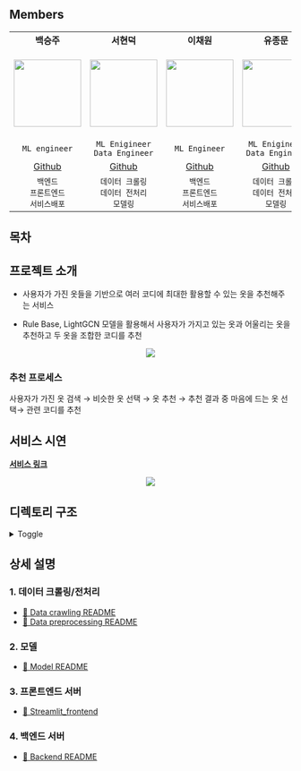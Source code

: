 ## Members

<table align="center">
    <tr>
        <td align="center"><b>백승주</b></td>
        <td align="center"><b>서현덕</b></td>
        <td align="center"><b>이채원</b></td>
        <td align="center"><b>유종문</b></td>
        <td align="center"><b>김소미</b></td>
    </tr>
    <tr height="160px">
        <td align="center">
            <img height="120px" weight="120px" src="https://avatars.githubusercontent.com/u/10546369?v=4"/>
        </td>
        <td align="center">
            <img height="120px" weight="120px" src="https://avatars.githubusercontent.com/u/96756092?v=4"/>
        </td>
        <td align="center">
            <img height="120px" weight="120px" src="https://avatars.githubusercontent.com/u/41178045?v=4"/>
        </td>
        <td align="center">
            <img height="120px" weight="120px" src="https://avatars.githubusercontent.com/u/91870042?v=4"/>
        </td>
        <td align="center">
            <img height="120px" weight="120px" src="https://avatars.githubusercontent.com/u/44887886?v=4"/>
        </td>
    </tr>
    <tr>
    </tr>
    <tr>
        <td align="center">
            <code>ML engineer</code>
        </td>
        <td align="center"><code>ML Enigineer</code><br><code>Data Engineer</code></td>
        <td align="center"><code>ML Engineer</code></td>
        <td align="center"><code>ML Enigineer</code><br><code>Data Engineer</code></td>
        <td align="center"><code>ML Enigineer</code><br><code>Data Engineer</code></td>
    </tr>
    <tr>
        <td align="center"><a href="https://github.com/halucinor">Github</a></td>
        <td align="center"><a href="https://github.com/davidseo98">Github</a></td>
        <td align="center"><a href="https://github.com/chae52">Github</a></td>
        <td align="center"><a href="https://github.com/killerWhale0917">Github</a></td>
        <td align="center"><a href="https://github.com/somi198">Github</a></td>
    </tr>
    <tr>
        <td align="center">
          <code>백엔드</code><br><code>프론트엔드</code><br><code>서비스배포</code>
        </td>
        <td align="center">
          <code>데이터 크롤링</code><br><code>데이터 전처리</code><br><code>모델링</code>
        </td>
        <td align="center">
          <code>백엔드</code><br><code>프론트엔드</code><br><code>서비스배포</code>
        </td>
        <td align="center">
          <code>데이터 크롤링</code><br><code>데이터 전처리</code><br><code>모델링</code>
        </td>
        <td align="center">
          <code>데이터 크롤링</code><br><code>데이터 전처리</code><br> <code>백엔드</code>
        </td>
    </tr>
</table>

## 목차

## 프로젝트 소개

- 사용자가 가진 옷들을 기반으로 여러 코디에 최대한 활용할 수 있는 옷을 추천해주는 서비스

- Rule Base, LightGCN 모델을 활용해서 사용자가 가지고 있는 옷과 어울리는 옷을 추천하고 두 옷을 조합한 코디를 추천

<div align= "center">
<img src="https://user-images.githubusercontent.com/10546369/173015652-adce2a8b-188b-4dba-b48b-c6331790dcdf.png"/>
</div>

### 추천 프로세스

사용자가 가진 옷 검색 → 비슷한 옷 선택 → 옷 추천 → 추천 결과 중 마음에 드는 옷 선택→ 관련 코디를 추천

## 서비스 시연

[**서비스 링크**](https://bit.ly/3NAqJQd)

<div align= "center">
<img src="https://user-images.githubusercontent.com/10546369/173023495-c431e7aa-bf9b-413c-aae8-25f8ead731fd.gif"/>
</div>

## 디렉토리 구조

<details>
<summary>Toggle</summary>
<div markdown="1">

```
    .
    |-- EDA
    |   |-- EDA_codimap.ipynb
    |   |-- IIM_maker.ipynb
    |   `-- make_item_matrix_codimap.ipynb
    |-- README.md
    |-- crawler
    |   `-- codishop
    |-- models
    |   |-- LightGCN
    |   |-- Mult-VAE
    |   |-- Rule based
    |   |-- Rule_based
    |   |-- __init__.py
    |-- poetry.lock
    |-- preprocessing
    |   |-- cluster_item_interaction_matrix.py
    |   |-- preprocess.py
    |   |-- testing_files
    |   `-- utils
    |-- pyproject.toml
    |-- requirements.txt
    |-- resource
    |   |-- CCIM.csv
    |   |-- cluster_item_prob.csv
    |   `-- item.csv
    |-- server
    |   |-- README.md
    |   |-- __init__.py
    |   |-- __main__.py
    |   |-- __pycache__
    |   |-- config.yaml
    |   |-- main.py
    |   `-- services
    |-- server_run.sh
    `-- streamlit_frontend
        |-- app.py
        |-- config.yaml
        |-- main-image.png
        |-- readme.md
        |-- requirements.txt
        |-- streamlit_run.sh
        |-- test.ipynb
        `-- utils.py
```
</div>
</details>

## 상세 설명

### 1. 데이터 크롤링/전처리

- [📜 Data crawling README](./crawler/README.md)
- [📜 Data preprocessing README](./preprocessing/README.md)

### 2. 모델

- [📜 Model README](./models/README.md)

### 3. 프론트엔드 서버

- [📜 Streamlit_frontend](./streamlit_frontend/readme.md)

### 4. 백엔드 서버

- [📜 Backend README](./server/README.md)
